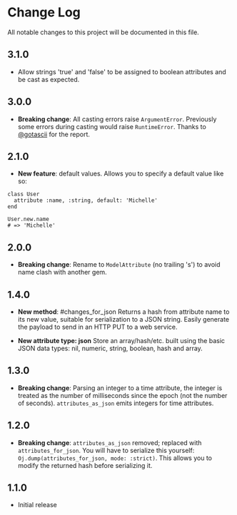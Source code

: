 # Change Log

All notable changes to this project will be documented in this file.

## 3.1.0

- Allow strings 'true' and 'false' to be assigned to boolean attributes and be
  cast as expected.

## 3.0.0

- **Breaking change**: All casting errors raise `ArgumentError`. Previously some
  errors during casting would raise `RuntimeError`.
  Thanks to [@gotascii](https://github.com/gotascii) for the report.

## 2.1.0

- **New feature**: default values.  Allows you to specify a default value like
  so:
```
class User
  attribute :name, :string, default: 'Michelle'
end

User.new.name
# => 'Michelle'
```

## 2.0.0

- **Breaking change**: Rename to `ModelAttribute` (no trailing 's') to avoid name
  clash with another gem.

## 1.4.0

- **New method**: #changes_for_json  Returns a hash from attribute name to its
  new value, suitable for serialization to a JSON string.  Easily generate the
  payload to send in an HTTP PUT to a web service.

- **New attribute type: json**  Store an array/hash/etc. built using the basic
  JSON data types: nil, numeric, string, boolean, hash and array.

## 1.3.0

- **Breaking change**: Parsing an integer to a time attribute, the integer is
  treated as the number of milliseconds since the epoch (not the number of
  seconds).  `attributes_as_json` emits integers for time attributes.

## 1.2.0

- **Breaking change**: `attributes_as_json` removed; replaced with
  `attributes_for_json`.  You will have to serialize this yourself:
  `Oj.dump(attributes_for_json, mode: :strict)`.  This allows you to modify the
  returned hash before serializing it.

## 1.1.0

- Initial release
